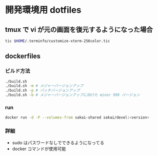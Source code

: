 # 開発環境用 dotfiles

## tmux で vi が元の画面を復元するようになった場合

```bash
tic $HOME/.terminfo/customize-xterm-256color.tic
```

## dockerfiles

### ビルド方法

```bash
./build.sh
./build.sh -m # メジャーバージョンアップ
./build.sh -p # パッチバージョンアップ
./build.sh -b # メジャーバージョンアップに向けた minor 999 バージョン
```

### run

```bash
docker run -d -P --volumes-from sakai-shared sakai/devel:<version>
```

### 詳細

* sudo はパスワードなしでできるようになってる
* docker コマンドが使用可能
